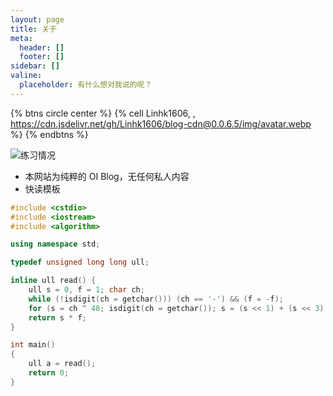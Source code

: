 ```yaml
---
layout: page
title: 关于
meta:
  header: []
  footer: []
sidebar: []
valine:
  placeholder: 有什么想对我说的呢？
---
```


{% btns circle center %}
{% cell Linhk1606, , https://cdn.jsdelivr.net/gh/Linhk1606/blog-cdn@0.0.6.5/img/avatar.webp %}
{% endbtns %}

![练习情况](https://luogu.vercel.app/api?id=106887)

* 本网站为纯粹的 OI Blog，无任何私人内容
* 快读模板

```cpp
#include <cstdio>
#include <iostream>
#include <algorithm>

using namespace std;

typedef unsigned long long ull;

inline ull read() {
    ull s = 0, f = 1; char ch;
    while (!isdigit(ch = getchar())) (ch == '-') && (f = -f);
    for (s = ch ^ 48; isdigit(ch = getchar()); s = (s << 1) + (s << 3) + (ch ^ 48));
    return s * f;
}

int main()
{
  	ull a = read();
    return 0;
}
```